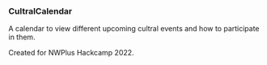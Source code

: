 ### CultralCalendar

A calendar to view different upcoming cultral events and how to participate in them.

Created for NWPlus Hackcamp 2022.